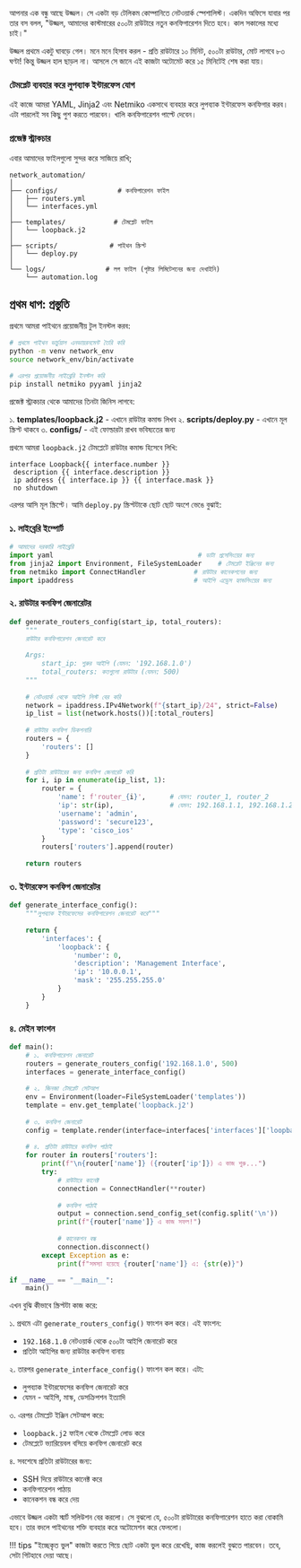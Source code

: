 আপনার এক বন্ধু আছে উজ্জল। সে একটা বড় টেলিকম কোম্পানিতে নেটওয়ার্ক স্পেশালিস্ট। একদিন অফিসে যাবার পর তার বস বলল, "উজ্জল, আমাদের কাস্টমারের ৫০০টা রাউটারে নতুন কনফিগারেশন দিতে হবে। কাল সকালের মধ্যে চাই।"

উজ্জল প্রথমে একটু ঘাবড়ে গেল। মনে মনে হিসাব করল - প্রতি রাউটারে ১০ মিনিট, ৫০০টা রাউটার, মোট লাগবে ৮৩ ঘণ্টা! কিন্তু উজ্জল হাল ছাড়ল না। আসলে সে জানে এই কাজটা অটোমেট করে ১৫ মিনিটেই শেষ করা যায়।

### টেমপ্লেট ব্যবহার করে লুপব্যাক ইন্টারফেস যোগ

এই কাজে আমরা YAML, Jinja2 এবং Netmiko একসাথে ব্যবহার করে লুপব্যাক ইন্টারফেস কনফিগার করব। এটা পারলেই সব কিছু পুশ করতে পারবেন। খালি কনফিগারেশন পাল্টে দেবেন।

### প্রজেক্ট স্ট্রাকচার 

এবার আমাদের ফাইলগুলো সুন্দর করে সাজিয়ে রাখি;
```
network_automation/
│
├── configs/               # কনফিগারেশন ফাইল
│   ├── routers.yml
│   └── interfaces.yml
│
├── templates/            # টেমপ্লেট ফাইল
│   └── loopback.j2
│
├── scripts/             # পাইথন স্ক্রিপ্ট
│   └── deploy.py
│
└── logs/               # লগ ফাইল (পৃষ্টার লিমিটেশনের জন্য দেখাইনি)
    └── automation.log
```    
## প্রথম ধাপ: প্রস্তুতি

প্রথমে আমরা পাইথনে প্রয়োজনীয় টুল ইনস্টল করব:

```bash
# প্রথমে পাইথন ভার্চুয়াল এনভায়রনমেন্ট তৈরি করি 
python -m venv network_env
source network_env/bin/activate

# এরপর প্রয়োজনীয় লাইব্রেরি ইনস্টল করি
pip install netmiko pyyaml jinja2
```

প্রজেক্ট স্ট্রাকচার থেকে আমাদের তিনটা জিনিস লাগবে:

১. **templates/loopback.j2** - এখানে রাউটার কমান্ড লিখব
২. **scripts/deploy.py** - এখানে মূল স্ক্রিপ্ট থাকবে
৩. **configs/** - এই ফোল্ডারটা রাখব ভবিষ্যতের জন্য

প্রথমে আমরা `loopback.j2` টেমপ্লেটে রাউটার কমান্ড হিসেবে লিখি:

```jinja2
interface Loopback{{ interface.number }}
 description {{ interface.description }}
 ip address {{ interface.ip }} {{ interface.mask }}
 no shutdown
```

এরপর আসি মূল স্ক্রিপ্টে। আমি `deploy.py` স্ক্রিপ্টটাকে ছোট ছোট অংশে ভেঙে বুঝাই:

### ১. লাইব্রেরি ইম্পোর্ট
```python
# আমাদের দরকারি লাইব্রেরি
import yaml                                    # ডাটা প্রসেসিংয়ের জন্য
from jinja2 import Environment, FileSystemLoader    # টেমপ্লেট ইঞ্জিনের জন্য
from netmiko import ConnectHandler            # রাউটার কানেকশনের জন্য
import ipaddress                              # আইপি এড্রেস হ্যান্ডলিংয়ের জন্য
```

### ২. রাউটার কনফিগ জেনারেটর
```python
def generate_routers_config(start_ip, total_routers):
    """
    রাউটার কনফিগারেশন জেনারেট করে
    
    Args:
        start_ip: শুরুর আইপি (যেমন: '192.168.1.0')
        total_routers: কতগুলো রাউটার (যেমন: 500)
    """
    
    # নেটওয়ার্ক থেকে আইপি লিস্ট বের করি
    network = ipaddress.IPv4Network(f"{start_ip}/24", strict=False)
    ip_list = list(network.hosts())[:total_routers]
    
    # রাউটার কনফিগ ডিকশনারি
    routers = {
        'routers': []
    }
    
    # প্রতিটা রাউটারের জন্য কনফিগ জেনারেট করি
    for i, ip in enumerate(ip_list, 1):
        router = {
            'name': f'router_{i}',      # যেমন: router_1, router_2
            'ip': str(ip),              # যেমন: 192.168.1.1, 192.168.1.2
            'username': 'admin',
            'password': 'secure123',
            'type': 'cisco_ios'
        }
        routers['routers'].append(router)
        
    return routers
```

### ৩. ইন্টারফেস কনফিগ জেনারেটর
```python
def generate_interface_config():
    """লুপব্যাক ইন্টারফেসের কনফিগারেশন জেনারেট করে"""
    
    return {
        'interfaces': {
            'loopback': {
                'number': 0,
                'description': 'Management Interface',
                'ip': '10.0.0.1',
                'mask': '255.255.255.0'
            }
        }
    }
```

### ৪. মেইন ফাংশন
```python
def main():
    # ১. কনফিগারেশন জেনারেট
    routers = generate_routers_config('192.168.1.0', 500)
    interfaces = generate_interface_config()
    
    # ২. জিনজা টেমপ্লেট সেটআপ
    env = Environment(loader=FileSystemLoader('templates'))
    template = env.get_template('loopback.j2')
    
    # ৩. কনফিগ জেনারেট
    config = template.render(interface=interfaces['interfaces']['loopback'])
    
    # ৪. প্রতিটা রাউটারে কনফিগ পাঠাই
    for router in routers['routers']:
        print(f"\n{router['name']} ({router['ip']}) এ কাজ শুরু...")
        try:
            # রাউটারে কানেক্ট
            connection = ConnectHandler(**router)
            
            # কনফিগ পাঠাই
            output = connection.send_config_set(config.split('\n'))
            print(f"{router['name']} এ কাজ সফল!")
            
            # কানেকশন বন্ধ
            connection.disconnect()
        except Exception as e:
            print(f"সমস্যা হয়েছে {router['name']} এ: {str(e)}")

if __name__ == "__main__":
    main()
```

এখন বুঝি কীভাবে স্ক্রিপ্টটা কাজ করে:

১. প্রথমে এটা `generate_routers_config()` ফাংশন কল করে। এই ফাংশন:
   - `192.168.1.0` নেটওয়ার্ক থেকে ৫০০টা আইপি জেনারেট করে
   - প্রতিটা আইপির জন্য রাউটার কনফিগ বানায়
   
২. তারপর `generate_interface_config()` ফাংশন কল করে। এটা:
   - লুপব্যাক ইন্টারফেসের কনফিগ জেনারেট করে
   - যেমন - আইপি, মাস্ক, ডেসক্রিপশন ইত্যাদি

৩. এরপর টেমপ্লেট ইঞ্জিন সেটআপ করে:
   - `loopback.j2` ফাইল থেকে টেমপ্লেট লোড করে
   - টেমপ্লেটে ভ্যারিয়েবল বসিয়ে কনফিগ জেনারেট করে

৪. সবশেষে প্রতিটা রাউটারের জন্য:
   - SSH দিয়ে রাউটারে কানেক্ট করে
   - কনফিগারেশন পাঠায়
   - কানেকশন বন্ধ করে দেয়

এভাবে উজ্জল একটা স্মার্ট সলিউশন বের করলো। সে বুঝলো যে, ৫০০টা রাউটারের কনফিগারেশন হাতে করা বোকামি হবে। তার বদলে পাইথনের শক্তি ব্যবহার করে অটোমেশন করে ফেললো।

!!! tips "ইচ্ছেকৃত ভুল"
    কাজটা করতে গিয়ে ছোট একটা ভুল করে রেখেছি, কাজ করলেই বুঝতে পারবেন। তবে, সেটা গিটহাবে দেয়া আছে।